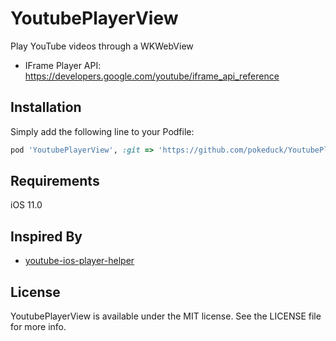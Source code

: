 # YoutubePlayerView

Play YouTube videos through a WKWebView

- IFrame Player API: https://developers.google.com/youtube/iframe_api_reference

## Installation

Simply add the following line to your Podfile:

```ruby
pod 'YoutubePlayerView', :git => 'https://github.com/pokeduck/YoutubePlayerView.git', :tag => '0.1.4'
```

## Requirements

iOS 11.0

## Inspired By

* [youtube-ios-player-helper](https://github.com/youtube/youtube-ios-player-helper)

## License

YoutubePlayerView is available under the MIT license. See the LICENSE file for more info.
